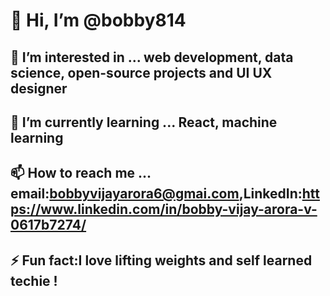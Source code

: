 # 👋 Hi, I’m @bobby814

## 👀 I’m interested in ... web development, data science, open-source projects and UI UX designer 

## 🌱 I’m currently learning ... React, machine learning



## 📫 How to reach me ... email:bobbyvijayarora6@gmai.com,LinkedIn:https://www.linkedin.com/in/bobby-vijay-arora-v-0617b7274/



## ⚡ Fun fact:I love lifting weights and  self learned techie !
